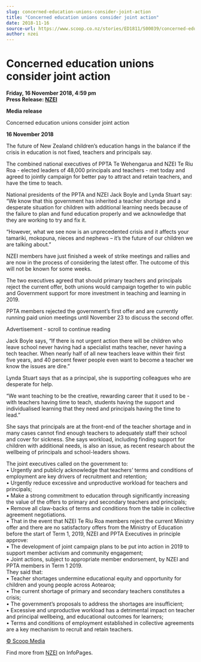 ```yaml
---
slug: concerned-education-unions-consider-joint-action
title: "Concerned education unions consider joint action"
date: 2018-11-16
source-url: https://www.scoop.co.nz/stories/ED1811/S00039/concerned-education-unions-consider-joint-action.htm
author: nzei
---
```

Concerned education unions consider joint action
================================================

**Friday, 16 November 2018, 4:59 pm**  
**Press Release: [NZEI](https://info.scoop.co.nz/NZEI)**

  
**Media release**

Concerned education unions consider joint action  
  
**16 November 2018**

The future of New Zealand children’s education hangs in the balance if the crisis in education is not fixed, teachers and principals say.

The combined national executives of PPTA Te Wehengarua and NZEI Te Riu Roa - elected leaders of 48,000 principals and teachers - met today and agreed to jointly campaign for better pay to attract and retain teachers, and have the time to teach.

National presidents of the PPTA and NZEI Jack Boyle and Lynda Stuart say: “We know that this government has inherited a teacher shortage and a desperate situation for children with additional learning needs because of the failure to plan and fund education properly and we acknowledge that they are working to try and fix it.

“However, what we see now is an unprecedented crisis and it affects your tamariki, mokopuna, nieces and nephews – it’s the future of our children we are talking about.”

NZEI members have just finished a week of strike meetings and rallies and are now in the process of considering the latest offer. The outcome of this will not be known for some weeks.

The two executives agreed that should primary teachers and principals reject the current offer, both unions would campaign together to win public and Government support for more investment in teaching and learning in 2019.

PPTA members rejected the government’s first offer and are currently running paid union meetings until November 23 to discuss the second offer.

Advertisement - scroll to continue reading





Jack Boyle says, “If there is not urgent action there will be children who leave school never having had a specialist maths teacher, never having a tech teacher. When nearly half of all new teachers leave within their first five years, and 40 percent fewer people even want to become a teacher we know the issues are dire.”

Lynda Stuart says that as a principal, she is supporting colleagues who are desperate for help.

“We want teaching to be the creative, rewarding career that it used to be - with teachers having time to teach, students having the support and individualised learning that they need and principals having the time to lead.”

She says that principals are at the front-end of the teacher shortage and in many cases cannot find enough teachers to adequately staff their school and cover for sickness. She says workload, including finding support for children with additional needs, is also an issue, as recent research about the wellbeing of principals and school-leaders shows.

  
The joint executives called on the government to:  
• Urgently and publicly acknowledge that teachers’ terms and conditions of employment are key drivers of recruitment and retention;  
• Urgently reduce excessive and unproductive workload for teachers and principals;  
• Make a strong commitment to education through significantly increasing the value of the offers to primary and secondary teachers and principals;  
• Remove all claw-backs of terms and conditions from the table in collective agreement negotiations.  
• That in the event that NZEI Te Riu Roa members reject the current Ministry offer and there are no satisfactory offers from the Ministry of Education before the start of Term 1, 2019, NZEI and PPTA Executives in principle approve:  
• The development of joint campaign plans to be put into action in 2019 to support member activism and community engagement;  
• Joint actions, subject to appropriate member endorsement, by NZEI and PPTA members in Term 1 2019.  
They said that:  
• Teacher shortages undermine educational equity and opportunity for children and young people across Aotearoa;  
• The current shortage of primary and secondary teachers constitutes a crisis;  
• The government’s proposals to address the shortages are insufficient;  
• Excessive and unproductive workload has a detrimental impact on teacher and principal wellbeing, and educational outcomes for learners;  
• Terms and conditions of employment established in collective agreements are a key mechanism to recruit and retain teachers.

  

[© Scoop Media](http://www.scoop.co.nz/about/terms.html)

Find more from [NZEI](https://info.scoop.co.nz/NZEI) on InfoPages.